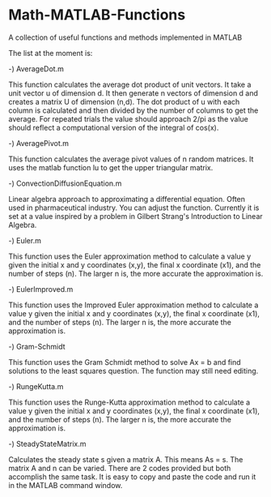 # Math-MATLAB-Functions
A collection of useful functions and methods implemented in MATLAB

The list at the moment is:

-) AverageDot.m

This function calculates the average dot product of unit vectors. It take a unit vector u of dimension d. It then generate n 		vectors of dimension d and creates a matrix U of dimension (n,d). The dot product of u with each column is calculated and then 	divided by the number of columns to get the average. For repeated trials the value should approach 2/pi as the value should 		reflect a computational version of the integral of cos(x).

-) AveragePivot.m

This function calculates the average pivot values of n random matrices. It uses the matlab function lu to get the upper triangular matrix.

-) ConvectionDiffusionEquation.m

Linear algebra approach to approximating a differential equation. Often used in pharmaceutical industry. You can adjust the function. Currently it is set at a value inspired by a problem in Gilbert Strang's Introduction to Linear Algebra.

-) Euler.m

This function uses the Euler approximation method to calculate a value y given the initial x and y coordinates (x,y), the final x coordinate (x1), and the number of steps (n). The larger n is, the more accurate the approximation is.

-) EulerImproved.m

This function uses the Improved Euler approximation method to calculate a value y given the initial x and y coordinates (x,y), the final x coordinate (x1), and the number of steps (n). The larger n is, the more accurate the approximation is.

-) Gram-Schmidt

This function uses the Gram Schmidt method to solve Ax = b and find solutions to the least squares question. The function may still need editing.

-) RungeKutta.m

This function uses the Runge-Kutta approximation method to calculate a value y given the initial x and y coordinates (x,y), the final x coordinate (x1), and the number of steps (n). The larger n is, the more accurate the approximation is.

-) SteadyStateMatrix.m

Calculates the steady state s given a matrix A. This means As = s. The matrix A and n can be varied. There are 2 codes provided but both accomplish the same task. It is easy to copy and paste the code and run it in the MATLAB command window.
  
